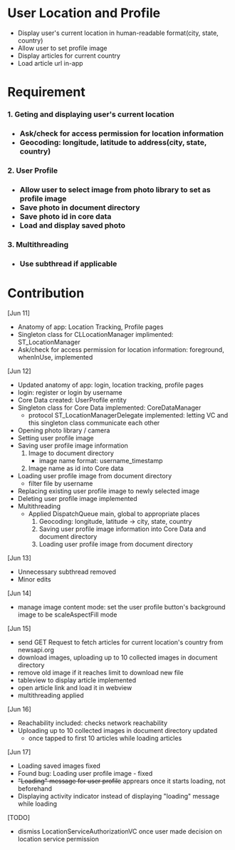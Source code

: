 # User Location and Profile
- Display user's current location in human-readable format(city, state, country)
- Allow user to set profile image
- Display articles for current country
- Load article url in-app

# Requirement
<h3> 1. Geting and displaying user's current location <h3>

- Ask/check for access permission for location information
- Geocoding: longitude, latitude to address(city, state, country)

<h3> 2. User Profile <h3>

- Allow user to select image from photo library to set as profile image
- Save photo in document directory
- Save photo id in core data
- Load and display saved photo

<h3> 3. Multithreading <h3>

- Use subthread if applicable

# Contribution
[Jun 11]
- Anatomy of app: Location Tracking, Profile pages
- Singleton class for CLLocationManager implimented: ST_LocationManager
- Ask/check for access permission for location information: foreground, whenInUse, implemented

[Jun 12]
- Updated anatomy of app: login, location tracking, profile pages
- login: register or login by username
- Core Data created: UserProfile entity
- Singleton class for Core Data implemented: CoreDataManager
    - protocol ST_LocationManagerDelegate implemented: letting VC and this singleton class communicate each other
- Opening photo library / camera
- Setting user profile image
- Saving user profile image information
    1. Image to document directory
        - image name format: username_timestamp
    2. Image name as id into Core data
- Loading user profile image from document directory
    - filter file by username
- Replacing existing user profile image to newly selected image
- Deleting user profile image implemented
- Multithreading
    - Applied DispatchQueue main, global to appropriate places
        1. Geocoding: longitude, latitude -> city, state, country
        2. Saving user profile image information into Core Data and document directory
        3. Loading user profile image from document directory

[Jun 13]
- Unnecessary subthread removed
- Minor edits

[Jun 14]
- manage image content mode: set the user profile button's background image to be scaleAspectFill mode

[Jun 15]
- send GET Request to fetch articles for current location's country from newsapi.org
- download images, uploading up to 10 collected images in document directory
- remove old image if it reaches limit to download new file
- tableview to display article implemented
- open article link and load it in webview
- multithreading applied

[Jun 16]
- Reachability included: checks network reachability
- Uploading up to 10 collected images in document directory updated
    - once tapped to first 10 articles while loading articles

[Jun 17]
- Loading saved images fixed
- Found bug: Loading user profile image - fixed
- ~~"Loading" message for user profile~~ apprears once it starts loading, not beforehand
- Displaying activity indicator instead of displaying "loading" message while loading

[TODO]
- dismiss LocationServiceAuthorizationVC once user made decision on location service permission
